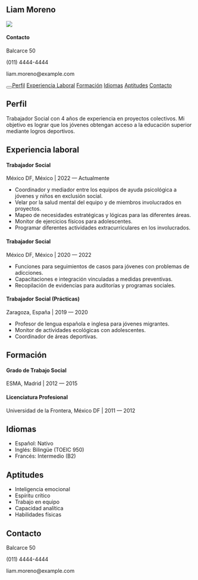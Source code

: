<html lang="en">
<head>
	<meta charset="UTF-8">
	<meta http-equiv="X-UA-Compatible" content="IE=edge">
	<meta name="viewport" content="width=device-width, initial-scale=1.0">
	<title>Liam Moreno - CV</title>
	<link rel="stylesheet" href="cv.css">
	<link rel="stylesheet" href="https://fonts.googleapis.com/css?family=Roboto">
	<script src="https://kit.fontawesome.com/107b6cb2e0.js" crossorigin="anonymous"></script>
	<script>
		function toggleDarkMode() {
			var element = document.body;
			element.classList.toggle("dark-mode");
		}
	</script>
</head>

<body>
	<div class="header-block">
		<h2 class="header">Liam Moreno</h2>
		<img class="profile-pic" src="https://randomuser.me/api/portraits/men/71.jpg"></img>
	</div>
	<div class="desktop" id="contact-nm">
		<h4>Contacto</h4>
		<p><i class="fa-solid fa-house"></i> Balcarce 50</p>
		<p><i class="fa-solid fa-phone-volume"></i> (011) 4444-4444</p>
		<p><i class="fa-solid fa-envelope"></i> liam.moreno@example.com</p>	
	</div>
	<div class="cv-body">
		<div class="navbar"><p> <button class="darkmode-switch" type="button" onclick="toggleDarkMode()"><i class="fa-solid fa-moon"></i></button><a href="#profile">Perfil</a> <a href="#workexp">Experiencia Laboral</a> <a href="#studies">Formación</a> <a href="#languages">Idiomas</a> <a href="#skills">Aptitudes</a> <a class="mobile" href="#contact-m">Contacto</a></p></div>
		<div id="profile" class="cv-body-section">
			<h2>Perfil</h2>
			<p>Trabajador Social con 4 años de experiencia en proyectos colectivos. Mi objetivo es lograr que los jóvenes obtengan acceso a la educación superior mediante logros deportivos.</p>
		</div>
		<div id="workexp" class="cv-body-section">
			<h2>Experiencia laboral</h2>
			<h4>Trabajador Social</h4>
			<p><bold>México DF, México</bold> <span class="timespan"> | 2022 — Actualmente</span></p>
			<ul>
				<li>Coordinador y mediador entre los equipos de ayuda psicológica a jóvenes y niños en exclusión social.</li>
				<li>Velar por la salud mental del equipo y de miembros involucrados en proyectos.</li>
				<li>Mapeo de necesidades estratégicas y lógicas para las diferentes áreas.</li>
				<li>Monitor de ejercicios físicos para adolescentes.</li>
				<li>Programar diferentes actividades extracurriculares en los involucrados.</li>
			</ul>
			<h4>Trabajador Social</h4>
			<p><bold>México DF, México</bold> <span class="timespan"> | 2020 — 2022</span></p>
			<ul>
				<li>Funciones para seguimientos de casos para jóvenes con problemas de adicciones.</li>
				<li>Capacitaciones e integración vinculadas a medidas preventivas.</li>
				<li>Recopilación de evidencias para auditorías y programas sociales.</li>
			</ul>
			<h4>Trabajador Social (Prácticas)</h4>
			<p><bold>Zaragoza, España</bold> <span class="timespan"> | 2019 — 2020</span></p>
			<ul>
				<li>Profesor de lengua española e inglesa para jóvenes migrantes.</li>
				<li>Monitor de actividades ecológicas con adolescentes.</li>
				<li>Coordinador de áreas deportivas.</li>
			</ul>
		</div>
		<div id="studies" class="cv-body-section">
		<h2>Formación</h2>
			<h4>Grado de Trabajo Social</h4>
			<p><bold>ESMA, Madrid</bold> <span class="timespan"> | 2012 — 2015</span></p>
			<h4>Licenciatura Profesional</h4>
			<p><bold>Universidad de la Frontera, México DF</bold> <span class="timespan"> | 2011 — 2012</span></p>
		</div>
		<div id="languages" class="cv-body-section">
			<h2>Idiomas</h2>
			<ul>
				<li>Español: Nativo</li>
				<li>Inglés: Bilingüe (TOEIC 950)</li>
				<li>Francés: Intermedio (B2)</li>
			</ul>
		</div>
		<div id="skills" class="cv-body-section">
			<h2>Aptitudes</h2>
			<ul>
				<li>Inteligencia emocional</li>
				<li>Espíritu crítico</li>
				<li>Trabajo en equipo</li>
				<li>Capacidad analítica</li>
				<li>Habilidades físicas</li>
			</ul>
		</div>
		<div class="mobile cv-body-section" id="contact-m">
			<h2>Contacto</h2>
			<p><i class="fa-solid fa-house"></i> Balcarce 50</p>
			<p><i class="fa-solid fa-phone-volume"></i> (011) 4444-4444</p>
			<p><i class="fa-solid fa-envelope"></i> liam.moreno@example.com</p>
		</div>
	</div>
</body>
</html>
